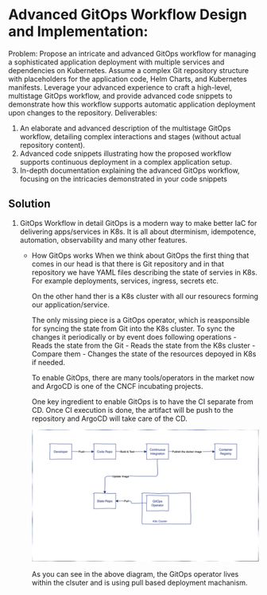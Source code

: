 # Advanced GitOps Workflow Design and Implementation:
Problem: Propose an intricate and advanced GitOps workflow for managing a sophisticated application deployment with multiple services and dependencies on Kubernetes. Assume a complex Git repository structure with placeholders for the application code, Helm Charts, and Kubernetes manifests. Leverage your advanced experience to craft a high-level, multistage GitOps workflow, and provide advanced code snippets to demonstrate how this workflow supports automatic application deployment upon changes to the repository.
Deliverables:
1. An elaborate and advanced description of the multistage GitOps workflow, detailing complex interactions and stages (without actual repository content).
2. Advanced code snippets illustrating how the proposed workflow supports continuous deployment in a complex application setup.
3. In-depth documentation explaining the advanced GitOps workflow, focusing on the intricacies demonstrated in your code snippets

## Solution

1. GitOps Workflow in detail
    GitOps is a modern way to make better IaC for delivering apps/services in K8s. It is all about dterminism, idempotence, automation, observability and many other features.

    * How GitOps works
        When we think about GitOps the first thing that comes in our head is that there is Git repository and in that repository we have YAML files describing the state of servies in K8s. For example deployments, services, ingress, secrets etc.

        On the other hand ther is a K8s cluster with all our resourecs forming our application/service.

        The only missing piece is a GitOps operator, which is reasponsible for syncing the state from Git into the K8s cluster. To sync the changes it periodically or by event does following operations
            - Reads the state from the Git 
            - Reads the state from the K8s cluster
            - Compare them
            - Changes the state of the resources depoyed in K8s if needed. 
        
        To enable GitOps, there are many tools/operators in the market now and ArgoCD is one of the CNCF incubating projects.

        One key ingredient to enable GitOps is to have the CI separate from CD. Once CI execution is done, the artifact will be push to the repository and ArgoCD will take care of the CD.

        ![Alt text](image.png)

        As you can see in the above diagram, the GitOps operator lives within the clsuter and is using pull based deployment machanism.

        
